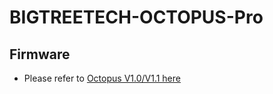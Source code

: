 # BIGTREETECH-OCTOPUS-Pro

## Firmware
* Please refer to [Octopus V1.0/V1.1 here](https://github.com/bigtreetech/BIGTREETECH-OCTOPUS-V1.0)

